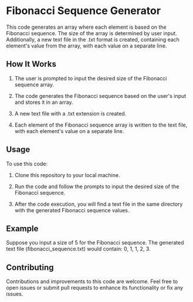 # Fibonacci Sequence Generator

This code generates an array where each element is based on the Fibonacci sequence. The size of the array is determined by user input. Additionally, a new text file in the .txt format is created, containing each element's value from the array, with each value on a separate line.

## How It Works

1. The user is prompted to input the desired size of the Fibonacci sequence array.

2. The code generates the Fibonacci sequence based on the user's input and stores it in an array.

3. A new text file with a .txt extension is created.

4. Each element of the Fibonacci sequence array is written to the text file, with each element's value on a separate line.

## Usage

To use this code:

1. Clone this repository to your local machine.

2. Run the code and follow the prompts to input the desired size of the Fibonacci sequence.

3. After the code execution, you will find a text file in the same directory with the generated Fibonacci sequence values.

## Example

Suppose you input a size of 5 for the Fibonacci sequence. The generated text file (fibonacci_sequence.txt) would contain:
0, 1, 1, 2, 3.

## Contributing

Contributions and improvements to this code are welcome. Feel free to open issues or submit pull requests to enhance its functionality or fix any issues.
